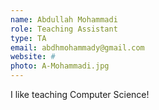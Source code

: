 ```yaml
---
name: Abdullah Mohammadi
role: Teaching Assistant
type: TA
email: abdhmohammady@gmail.com
website: #
photo: A-Mohammadi.jpg
---
```


I like teaching Computer Science!
